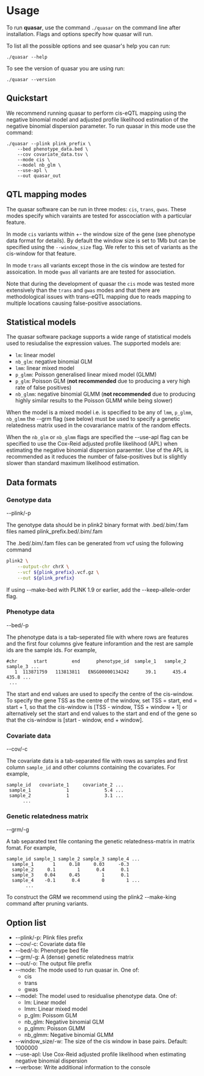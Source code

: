 # Usage

To run **quasar**, use the command `./quasar` on the command line after installation. Flags and options specify how quasar will run. 

To list all the possible options and see quasar's help you can run: 

```
./quasar --help
```

To see the version of quasar you are using run: 

```
./quasar --version
```

## Quickstart

We recommend running quasar to perform cis-eQTL mapping using the negative binomial model and adjusted profile likelihood estimation of the negative binomial dispersion parameter. To run quasar in this mode use the command: 

```
./quasar --plink plink_prefix \
    --bed phenotype_data.bed \
    --cov covariate_data.tsv \
    --mode cis \
    --model nb_glm \
    --use-apl \
    --out quasar_out
```

## QTL mapping modes

The quasar software can be run in three modes: `cis`, `trans`, `gwas`. These modes specify which varaints are tested for asscociation with a particular feature. 

In mode `cis` variants within +- the window size of the gene (see phenotype data format for details). By default the window size is set to 1Mb but can be specified using the `--window_size` flag. We refer to this set of variants as the cis-window for that feature. 

In mode `trans` all variants except those in the cis window are tested for assoication. In mode `gwas` all variants are are tested for association. 

Note that during the development of quasar the `cis` mode was tested more extensively than the `trans` and `gwas` modes and that there are methodological issues with trans-eQTL mapping due to reads mapping to multiple locations causing false-positive associations. 

## Statistical models

The quasar software package supports a wide range of statistical models used to resiudalise the expression values. The supported models are:

* `lm`: linear model
* `nb_glm`: negative binomial GLM 
* `lmm`: linear mixed model
* `p_glmm`: Poisson generalised linear mixed model (GLMM)
* `p_glm`: Poisson GLM (**not recommended** due to producing a very high rate of false positives)
* `nb_glmm`: negative binomial GLMM (**not recommended** due to producing highly similar results to the Poisson GLMM while being slower)

When the model is a mixed model i.e. is specified to be any of `lmm`, `p_glmm`, `nb_glmm` the --grm flag (see below) must be used to specify a genetic relatedness matrix used in the covarariance matrix of the random effects. 

When the `nb_glm` or `nb_glmm` flags are specified the --use-apl flag can be specified to use the Cox-Reid adjusted profile likelihood (APL) when estimating the negative binomial dispersion paraemter. Use of the APL is recommended as it reduces the number of false-positives but is slightly slower than standard maximum likelihood estimation.

## Data formats

### Genotype data

--plink/-p

The genotype data should be in plink2 binary format with .bed/.bim/.fam files named plink_prefix.bed/.bim/.fam

The .bed/.bim/.fam files can be generated from vcf using the following command

```sh
plink2 \
    --output-chr chrX \
    --vcf ${plink_prefix}.vcf.gz \
    --out ${plink_prefix}
```

If using --make-bed with PLINK 1.9 or earlier, add the --keep-allele-order flag.

### Phenotype data

--bed/-p

The phenotype data is a tab-seperated file with where rows are features and the first four
columns give feature inforamtion and the rest are sample ids are the sample ids. For example, 

```
#chr      start         end      phenotype_id  sample_1   sample_2   sample_3 ...
   1  113871759   113813811   ENSG00000134242      39.1      435.4      435.8 ...
 ...
```

The start and end values are used to specify the centre of the cis-window. To specify the gene TSS as the centre of the window, set TSS = start, end = start + 1, so that the cis-window is [TSS - window, TSS + window + 1] or alternatively set the start and end values to the start and end of the gene so that the cis-window is [start - window, end + window].

### Covariate data

--cov/-c

The covariate data is a tab-separated file with rows as samples and first column `sample_id` and other columns containing the covariates. For example,

```
sample_id   covariate_1     covariate_2 ...
 sample_1             1             5.4 ...
 sample_2             1             3.1 ...
      ...
```

### Genetic relatedness matrix

--grm/-g

A tab separated text file contaning the genetic relatedness-matrix in matrix fomat. For example, 

```
sample_id sample_1 sample_2 sample_3 sample_4 ...
  sample_1       1	   0.18     0.03     -0.3 
  sample_2     0.1	      1      0.4      0.1
  sample_3    0.04	   0.45        1      0.1
  sample_4    -0.1	    0.4        0        1 ...
       ...
```

To construct the GRM we recommend using the plink2 --make-king command after pruning variants.

## Option list

* --plink/-p: Plink files prefix
* --cov/-c: Covariate data file
* --bed/-b: Phenotype bed file
* --grm/-g: A (dense) genetic relatedness matrix
* --out/-o: The output file prefix
* --mode: The mode used to run quasar in. One of: 
    - cis
    - trans
    - gwas
* --model: The model used to residualise phenotype data. One of:
    - lm: Linear model
    - lmm: Linear mixed model
    - p_glm: Poissom GLM
    - nb_glm: Negative binomial GLM
    - p_glmm: Poisson GLMM
    - nb_glmm: Negative binomial GLMM
* --window_size/-w: The size of the cis window in base pairs. Default: 1000000
* --use-apl: Use Cox-Reid adjusted profile likelihood when estimating negative binomial dispersion
* --verbose: Write additional information to the console
